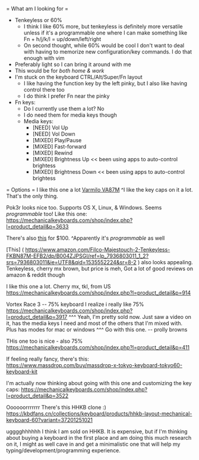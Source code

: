 = What am I looking for =
- Tenkeyless or 60%
  - I think I like 60% more, but tenkeyless is definitely more versatile unless if it's a programmable one where I can make something like Fn + h/j/k/l = up/down/left/right
  - On second thought, while 60% would be cool I don't want to deal with having to memorize new configuration/key commands. I do that enough with vim
- Preferably light so I can bring it around with me
- This would be for *both home & work*
- I'm stuck on the keyboard CTRL/Alt/Super/Fn layout
  - I like having the function key by the left pinky, but I also like having control there too
  - I do think I prefer Fn near the pinky
- Fn keys:
  - Do I currently use them a lot? No
  - I do need them for media keys though
  - Media keys:
    - [NEED] Vol Up
    - [NEED] Vol Down
    - [MIXED] Play/Pause
    - [MIXED] Fast-forward
    - [MIXED] Rewind
    - [MIXED] Brightness Up << been using apps to auto-control brightess
    - [MIXED] Brightness Down << been using apps to auto-control brightess


= Options =
I like this one a lot [Varmilo VA87M]( https://shopkey.doyustudio.com/7l1wlsw-bb )
^I like the key caps on it a lot. That's the only thing. 

Pok3r looks nice too. Supports OS X, Linux, & Windows. Seems *programmable* too!
Like this one: https://mechanicalkeyboards.com/shop/index.php?l=product_detail&p=3633

There's also [this]( https://mechanicalkeyboards.com/shop/index.php?l=product_detail&p=3684 ) for $100.
^Apparently it's *programmable* as well

[This] ( https://www.amazon.com/Filco-Majestouch-2-Tenkeyless-FKBN87M-EFB2/dp/B004ZJPSGI/ref=lp_7936803011_1_2?srs=7936803011&ie=UTF8&qid=1535552224&sr=8-2 )
also looks appealing. Tenkeyless, cherry mx brown, but price is meh, Got a lot of good reviews on amazon & reddit though

I like this one a lot. Cherry mx, tkl, from US
https://mechanicalkeyboards.com/shop/index.php?l=product_detail&p=914

Vortex Race 3 -- 75% keyboard
I realize i really like 75%
https://mechanicalkeyboards.com/shop/index.php?l=product_detail&p=3917
^^^ Yeah, I'm pretty sold now. Just saw a video on it, has the media keys I need and most of the others that I'm mixed with. Plus has modes for mac or windows
^^^ Go with this one. -- prolly browns

THis one too is nice - also 75%
https://mechanicalkeyboards.com/shop/index.php?l=product_detail&p=411

If feeling really fancy, there's this:
https://www.massdrop.com/buy/massdrop-x-tokyo-keyboard-tokyo60-keyboard-kit


I'm actually now thinking about going with this one and customizing the key caps:
https://mechanicalkeyboards.com/shop/index.php?l=product_detail&p=3522

Oooooorrrrrrr There's this HHKB clone :)
https://kbdfans.cn/collections/keyboard/products/hhkb-layout-mechanical-keyboard-60?variant=37201251021



ugggghhhhhh I think I am sold on HHKB. It is expensive, but if I'm thinking about buying a keyboard in the first place and am doing this much research on it, I might as well cave in and get a minimalistic one that will help my typing/development/programming experience.
